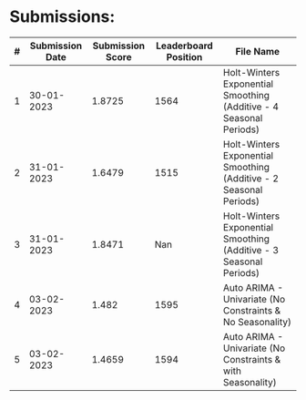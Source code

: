 # Submissions:

|#|Submission Date|Submission Score|Leaderboard Position|File Name|
|-|---------------|----------------|--------------------|---------|
|1|30-01-2023|1.8725|1564|Holt-Winters Exponential Smoothing (Additive - 4 Seasonal Periods)|
|2|31-01-2023|1.6479|1515|Holt-Winters Exponential Smoothing (Additive - 2 Seasonal Periods)|
|3|31-01-2023|1.8471|Nan|Holt-Winters Exponential Smoothing (Additive - 3 Seasonal Periods)|
|4|03-02-2023|1.482|1595|Auto ARIMA - Univariate (No Constraints & No Seasonality)|
|5|03-02-2023|1.4659|1594|Auto ARIMA - Univariate (No Constraints & with Seasonality)|